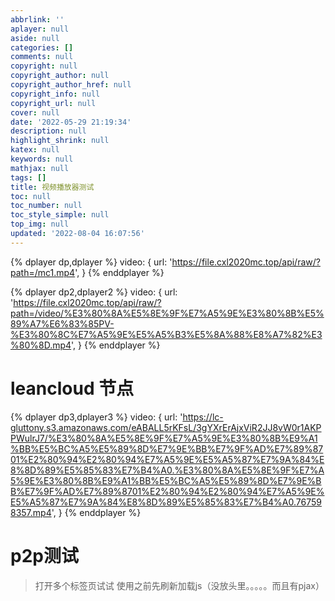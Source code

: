 ```yaml
---
abbrlink: ''
aplayer: null
aside: null
categories: []
comments: null
copyright: null
copyright_author: null
copyright_author_href: null
copyright_info: null
copyright_url: null
cover: null
date: '2022-05-29 21:19:34'
description: null
highlight_shrink: null
katex: null
keywords: null
mathjax: null
tags: []
title: 视频播放器测试
toc: null
toc_number: null
toc_style_simple: null
top_img: null
updated: '2022-08-04 16:07:56'
---
```


{% dplayer dp,dplayer %}
video: {
    url: 'https://file.cxl2020mc.top/api/raw/?path=/mc1.mp4',
}
{% enddplayer %}

{% dplayer dp2,dplayer2 %}
video: {
    url: 'https://file.cxl2020mc.top/api/raw/?path=/video/%E3%80%8A%E5%8E%9F%E7%A5%9E%E3%80%8B%E5%89%A7%E6%83%85PV-%E3%80%8C%E7%A5%9E%E5%A5%B3%E5%8A%88%E8%A7%82%E3%80%8D.mp4',
}
{% enddplayer %}

# leancloud 节点

{% dplayer dp3,dplayer3 %}
video: {
    url: 'https://lc-gluttony.s3.amazonaws.com/eABALL5rKFsL/3gYXrErAjxViR2JJ8vW0r1AKPPWulrJ7/%E3%80%8A%E5%8E%9F%E7%A5%9E%E3%80%8B%E9%A1%BB%E5%BC%A5%E5%89%8D%E7%9E%BB%E7%9F%AD%E7%89%8701%E2%80%94%E2%80%94%E7%A5%9E%E5%A5%87%E7%9A%84%E8%8D%89%E5%85%83%E7%B4%A0.%E3%80%8A%E5%8E%9F%E7%A5%9E%E3%80%8B%E9%A1%BB%E5%BC%A5%E5%89%8D%E7%9E%BB%E7%9F%AD%E7%89%8701%E2%80%94%E2%80%94%E7%A5%9E%E5%A5%87%E7%9A%84%E8%8D%89%E5%85%83%E7%B4%A0.767598357.mp4',
}
{% enddplayer %}

# p2p测试

> 打开多个标签页试试
> 使用之前先刷新加载js（没放头里。。。。。而且有pjax）

<script src="https://jsd.cxl2020mc.top/npm/cdnbye-mp4@latest"></script>

<div id="dplayer4"></div>
<div id="stats"></div>
<script>
    var _peerId = '', _peerNum = 0, _totalP2PDownloaded = 0, _totalP2PUploaded = 0;
    var type = 'normal';
    if(P2PEngineMp4.isSupported()) {
        type = 'customMp4';
    }
    const dp4 = new DPlayer({
        container: document.getElementById('dplayer4'),
        //autoplay: true,
        video: {
            url: 'https://file.cxl2020mc.top/api/raw/?path=/mc1.mp4',
            type: type,
            hotkey: true,        // 移动端全屏时向右划动快进，向左划动快退。
            customType: {
                'customMp4': function (video, player) {
                    var mp4 = new P2PEngineMp4(video, {
                        autoplay: true,
                    });
                    mp4.loadSource(video.src);
                    mp4.on('stats', function (stats) {
                        _totalP2PDownloaded = stats.totalP2PDownloaded;
                        _totalP2PUploaded = stats.totalP2PUploaded;
                        updateStats();
                    }).on('peerId', function (peerId) {
                        _peerId = peerId;
                    }).on('peers', function (peers) {
                        _peerNum = peers.length;
                        updateStats();
                    });
                }
            }
        }
    });
    function updateStats() {
        var text = 'P2P正在为您加速' + (_totalP2PDownloaded/1024).toFixed(2)
            + 'MB 已分享' + (_totalP2PUploaded/1024).toFixed(2) + 'MB' + ' 连接节点' + _peerNum + '个';
        document.getElementById('stats').innerText = text
    }
</script>
